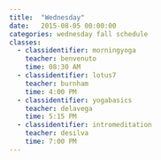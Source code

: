 ```yaml
---
title:  "Wednesday"
date:   2015-08-05 00:00:00
categories: wednesday fall schedule
classes:
  - classidentifier: morningyoga
    teacher: benvenuto
    time: 08:30 AM
  - classidentifier: lotus7
    teacher: burnham
    time: 4:00 PM
  - classidentifier: yogabasics
    teacher: delavega
    time: 5:15 PM
  - classidentifier: intromeditation
    teacher: desilva
    time: 7:00 PM
---
```

